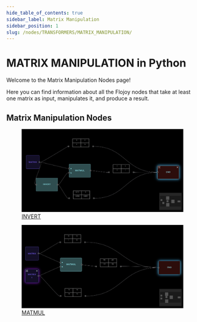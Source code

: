 ```yaml
---
hide_table_of_contents: true
sidebar_label: Matrix Manipulation
sidebar_position: 1
slug: /nodes/TRANSFORMERS/MATRIX_MANIPULATION/
---
```


# MATRIX MANIPULATION in Python

Welcome to the Matrix Manipulation Nodes page!

Here you can find information about all the Flojoy nodes that take at least one matrix as input, manipulates it, and produce a result.

## Matrix Manipulation Nodes

<div className="flex flex-wrap" style={{ marginLeft: "-55px" }}>

<div className="p-4">
<a href="/nodes/TRANSFORMERS/MATRIX_MANIPULATION/INVERT/">
<figure style={{ width: "200px", height: "200px", objectFit: "scale-down", marginRight: "15px" }}>
<img src="https://raw.githubusercontent.com/flojoy-ai/docs/main/docs/nodes/TRANSFORMERS/MATRIX_MANIPULATION/INVERT/examples/EX1/output.jpeg" style={{ width: "200px", height: "200px", objectFit: "scale-down", marginRight: "15px" }} />
<figcaption>INVERT</figcaption>
</figure>
</a></div>

<div className="p-4">
<a href="/nodes/TRANSFORMERS/MATRIX_MANIPULATION/MATMUL/">
<figure style={{ width: "200px", height: "200px", objectFit: "scale-down", marginRight: "15px" }}>
<img src="https://raw.githubusercontent.com/flojoy-ai/docs/main/docs/nodes/TRANSFORMERS/MATRIX_MANIPULATION/MATMUL/examples/EX1/output.jpeg" style={{ width: "200px", height: "200px", objectFit: "scale-down", marginRight: "15px" }} />
<figcaption>MATMUL</figcaption>
</figure>
</a></div>

</div>
